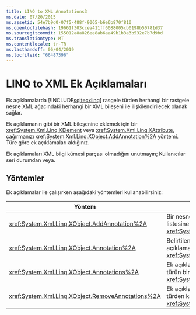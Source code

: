 ```yaml
---
title: LINQ to XML Annotations3
ms.date: 07/20/2015
ms.assetid: 54e7b9d0-07f5-488f-9065-b6e6b870f810
ms.openlocfilehash: 19661f303ccea411ff6088005cb0198b50781d37
ms.sourcegitcommit: 155012a8a826ee8ab6aa49b1b3a3b532e7b7d9bd
ms.translationtype: MT
ms.contentlocale: tr-TR
ms.lasthandoff: 06/04/2019
ms.locfileid: "66487396"
---
```

# <a name="linq-to-xml-annotations"></a>LINQ to XML Ek Açıklamaları
Ek açıklamalarda [!INCLUDE[sqltecxlinq](~/includes/sqltecxlinq-md.md)] rasgele türden herhangi bir rastgele nesne XML ağacındaki herhangi bir XML bileşeni ile ilişkilendirilecek olanak sağlar.  
  
 Ek açıklamanın gibi bir XML bileşenine eklemek için bir <xref:System.Xml.Linq.XElement> veya <xref:System.Xml.Linq.XAttribute>, çağırmanızı <xref:System.Xml.Linq.XObject.AddAnnotation%2A> yöntemi. Türe göre ek açıklamaları aldığınız.  
  
 Ek açıklamaları XML bilgi kümesi parçası olmadığını unutmayın; Kullanıcılar seri durumdan veya.  
  
## <a name="methods"></a>Yöntemler  
 Ek açıklamalar ile çalışırken aşağıdaki yöntemleri kullanabilirsiniz:  
  
|Yöntem|Açıklama|  
|------------|-----------------|  
|<xref:System.Xml.Linq.XObject.AddAnnotation%2A>|Bir nesne ekler, ek açıklama listesine bir <xref:System.Xml.Linq.XObject>.|  
|<xref:System.Xml.Linq.XObject.Annotation%2A>|Belirtilen türden ilk ek açıklama nesnesinin alır bir <xref:System.Xml.Linq.XObject>.|  
|<xref:System.Xml.Linq.XObject.Annotations%2A>|Ek açıklamalar için belirtilen türün bir koleksiyonunu alır bir <xref:System.Xml.Linq.XObject>.|  
|<xref:System.Xml.Linq.XObject.RemoveAnnotations%2A>|Ek açıklamalar, belirtilen türden kaldırır bir <xref:System.Xml.Linq.XObject>.|  
  
